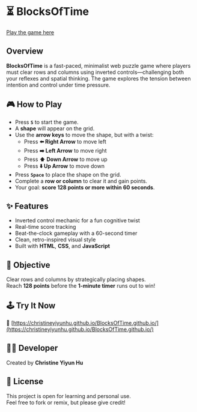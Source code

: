 # ⏳ BlocksOfTime  
[Play the game here](https://christineyiyunhu.github.io/BlocksOfTime.github.io/)

## Overview  
**BlocksOfTime** is a fast-paced, minimalist web puzzle game where players must clear rows and columns using inverted controls—challenging both your reflexes and spatial thinking. The game explores the tension between intention and control under time pressure.

## 🎮 How to Play  
- Press **`S`** to start the game.
- A **shape** will appear on the grid.
- Use the **arrow keys** to move the shape, but with a twist:  
  - Press **⬅️ Right Arrow** to move left  
  - Press **➡️ Left Arrow** to move right  
  - Press **⬆️ Down Arrow** to move up  
  - Press **⬇️ Up Arrow** to move down
- Press **`Space`** to place the shape on the grid.
- Complete a **row or column** to clear it and gain points.
- Your goal: **score 128 points or more within 60 seconds**.

## ✨ Features  
- Inverted control mechanic for a fun cognitive twist  
- Real-time score tracking  
- Beat-the-clock gameplay with a 60-second timer  
- Clean, retro-inspired visual style  
- Built with **HTML**, **CSS**, and **JavaScript**

## 🎯 Objective  
Clear rows and columns by strategically placing shapes.  
Reach **128 points** before the **1-minute timer** runs out to win!

## 🕹️ Try It Now  
🔗 [https://christineyiyunhu.github.io/BlocksOfTime.github.io/](https://christineyiyunhu.github.io/BlocksOfTime.github.io/)

## 👩‍💻 Developer  
Created by **Christine Yiyun Hu**

## 📄 License  
This project is open for learning and personal use.  
Feel free to fork or remix, but please give credit!


